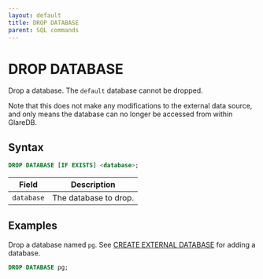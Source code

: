 ```yaml
---
layout: default
title: DROP DATABASE
parent: SQL commands
---
```


<!-- markdownlint-disable title-case-style -->

# DROP DATABASE

<!-- markdownlint-enable title-case-style -->

Drop a database. The `default` database cannot be dropped.

Note that this does not make any modifications to the external data source, and
only means the database can no longer be accessed from within GlareDB.

## Syntax

```sql
DROP DATABASE [IF EXISTS] <database>;
```

| Field      | Description           |
| ---------- | --------------------- |
| `database` | The database to drop. |

## Examples

Drop a database named `pg`. See [CREATE EXTERNAL DATABASE] for adding a database.

```sql
DROP DATABASE pg;
```

[CREATE EXTERNAL DATABASE]: {{site.baseurl}}/docs/sql-commands/create-external-database
